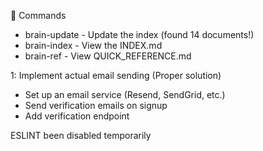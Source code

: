   
  🎯 Commands

  - brain-update - Update the index (found 14 documents!)
  - brain-index - View the INDEX.md
  - brain-ref - View QUICK_REFERENCE.md
  
  
  1: Implement actual email sending (Proper solution)
  - Set up an email service (Resend, SendGrid, etc.)
  - Send verification emails on signup
  - Add verification endpoint


ESLINT been disabled temporarily